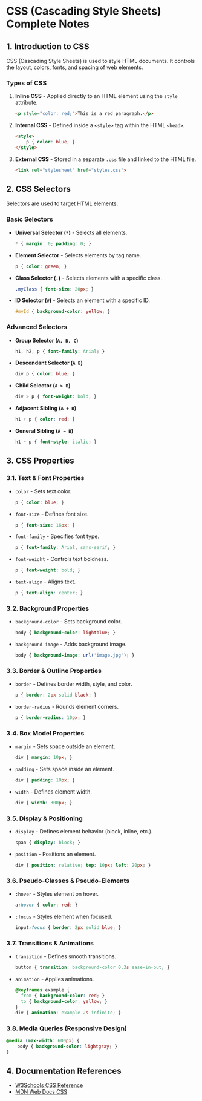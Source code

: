 # CSS (Cascading Style Sheets) Complete Notes

## 1. Introduction to CSS
CSS (Cascading Style Sheets) is used to style HTML documents. It controls the layout, colors, fonts, and spacing of web elements.

### Types of CSS
1. **Inline CSS** - Applied directly to an HTML element using the `style` attribute.
   ```html
   <p style="color: red;">This is a red paragraph.</p>
   ```
2. **Internal CSS** - Defined inside a `<style>` tag within the HTML `<head>`.
   ```html
   <style>
       p { color: blue; }
   </style>
   ```
3. **External CSS** - Stored in a separate `.css` file and linked to the HTML file.
   ```html
   <link rel="stylesheet" href="styles.css">
   ```

## 2. CSS Selectors
Selectors are used to target HTML elements.

### Basic Selectors
- **Universal Selector (`*`)** - Selects all elements.
  ```css
  * { margin: 0; padding: 0; }
  ```
- **Element Selector** - Selects elements by tag name.
  ```css
  p { color: green; }
  ```
- **Class Selector (`.`)** - Selects elements with a specific class.
  ```css
  .myClass { font-size: 20px; }
  ```
- **ID Selector (`#`)** - Selects an element with a specific ID.
  ```css
  #myId { background-color: yellow; }
  ```

### Advanced Selectors
- **Group Selector (`A, B, C`)**
  ```css
  h1, h2, p { font-family: Arial; }
  ```
- **Descendant Selector (`A B`)**
  ```css
  div p { color: blue; }
  ```
- **Child Selector (`A > B`)**
  ```css
  div > p { font-weight: bold; }
  ```
- **Adjacent Sibling (`A + B`)**
  ```css
  h1 + p { color: red; }
  ```
- **General Sibling (`A ~ B`)**
  ```css
  h1 ~ p { font-style: italic; }
  ```

## 3. CSS Properties

### 3.1. Text & Font Properties
- `color` - Sets text color.
  ```css
  p { color: blue; }
  ```
- `font-size` - Defines font size.
  ```css
  p { font-size: 16px; }
  ```
- `font-family` - Specifies font type.
  ```css
  p { font-family: Arial, sans-serif; }
  ```
- `font-weight` - Controls text boldness.
  ```css
  p { font-weight: bold; }
  ```
- `text-align` - Aligns text.
  ```css
  p { text-align: center; }
  ```

### 3.2. Background Properties
- `background-color` - Sets background color.
  ```css
  body { background-color: lightblue; }
  ```
- `background-image` - Adds background image.
  ```css
  body { background-image: url('image.jpg'); }
  ```

### 3.3. Border & Outline Properties
- `border` - Defines border width, style, and color.
  ```css
  p { border: 2px solid black; }
  ```
- `border-radius` - Rounds element corners.
  ```css
  p { border-radius: 10px; }
  ```

### 3.4. Box Model Properties
- `margin` - Sets space outside an element.
  ```css
  div { margin: 10px; }
  ```
- `padding` - Sets space inside an element.
  ```css
  div { padding: 10px; }
  ```
- `width` - Defines element width.
  ```css
  div { width: 300px; }
  ```

### 3.5. Display & Positioning
- `display` - Defines element behavior (block, inline, etc.).
  ```css
  span { display: block; }
  ```
- `position` - Positions an element.
  ```css
  div { position: relative; top: 10px; left: 20px; }
  ```

### 3.6. Pseudo-Classes & Pseudo-Elements
- `:hover` - Styles element on hover.
  ```css
  a:hover { color: red; }
  ```
- `:focus` - Styles element when focused.
  ```css
  input:focus { border: 2px solid blue; }
  ```

### 3.7. Transitions & Animations
- `transition` - Defines smooth transitions.
  ```css
  button { transition: background-color 0.3s ease-in-out; }
  ```
- `animation` - Applies animations.
  ```css
  @keyframes example {
    from { background-color: red; }
    to { background-color: yellow; }
  }
  div { animation: example 2s infinite; }
  ```

### 3.8. Media Queries (Responsive Design)
```css
@media (max-width: 600px) {
    body { background-color: lightgray; }
}
```

## 4. Documentation References
- [W3Schools CSS Reference](https://www.w3schools.com/css/)
- [MDN Web Docs CSS](https://developer.mozilla.org/en-US/docs/Web/CSS)